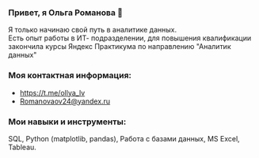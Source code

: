   ### Привет, я Ольга Романова 👋
  Я только начинаю свой путь в аналитике данных.  
  Есть опыт работы в ИТ- подразделении, для повышения квалификации закончила курсы Яндекс Практикума по направлению "Аналитик данных"
  
  ### Моя контактная информация:
  - https://t.me/ollya_lv
  - Romanovaov24@yandex.ru

  ### Мои навыки и инструменты:
  SQL, Python (matplotlib, pandas), Работа с базами данных, MS Excel, Tableau. 


